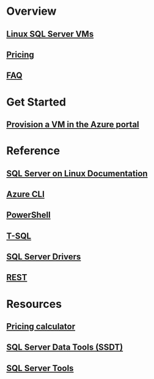# Overview
## [Linux SQL Server VMs](sql-server-linux-virtual-machines-overview.md)
## [Pricing](../../windows/sql/virtual-machines-windows-sql-server-pricing-guidance.md?toc=%2fvirtual-machines%2flinux%2fsql%2ftoc.json)
## [FAQ](sql-server-linux-faq.md)

# Get Started
## [Provision a VM in the Azure portal](provision-sql-server-linux-virtual-machine.md)

# Reference
## [SQL Server on Linux Documentation](https://docs.microsoft.com/sql/linux/sql-server-linux-overview)
## [Azure CLI](https://docs.azure.cn/zh-cn/cli/?view=azure-cli-latest)
## [PowerShell](https://docs.microsoft.com/powershell/azure/overview)
## [T-SQL](https://msdn.microsoft.com/library/azure/bb510741.aspx)
## [SQL Server Drivers](https://msdn.microsoft.com/library/mt654049.aspx)
## [REST](https://docs.microsoft.com/rest/api/)

# Resources
## [Pricing calculator](https://www.azure.cn/pricing/calculator/)
## [SQL Server Data Tools (SSDT)](https://docs.microsoft.com/sql/ssdt/download-sql-server-data-tools-ssdt)
## [SQL Server Tools](https://docs.microsoft.com/sql/tools/overview-sql-tools)
